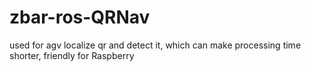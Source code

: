 # zbar-ros-QRNav
used for agv 
localize qr and detect it, which can make processing time shorter, friendly for Raspberry
